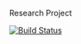 Research Project

[![Build Status](https://git.uwaterloo.ca/ngraymon/exploratory-project/-/pipelines/54602)](https://travis-ci.org/RJ722/example-vulture)
